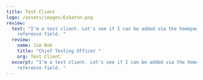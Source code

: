 ```yaml
---
title: Test Client
logo: /assets/images/Eskaton.png
review:
  text: "I'm a test client. Let's see if I can be added via the homepage client
    reference field. "
  review:
    name: Jim Bob
    title: "Chief Testing Officer "
    org: Test Client
  excerpt: "I'm a test client. Let's see if I can be added via the homepage client
    reference field. "
---
```

